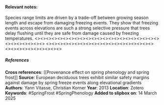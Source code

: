 #### **Relevant notes**:
Species range limits are driven by a trade-off between growing season length and escape from damaging freezing events.
They show that freezing events across elevations are such a strong selective pressure that trees delay flushing until they are safe from damage caused by freezing temperatures.
<><><><><><><><><><><><><><><><><><><><><><><><><><><><><>
<><><><><><><><><><><><><><><><><><><><><><><><><><><><><>
##### References
**Cross references**:
[[Provenance effect on spring phenology and spring frost]]
**Source**:  European deciduous trees exhibit similar safety margins against damage by spring freeze events along elevational gradients
**Authors**: Yann Vitasse, Christian Korner
**Year**: 2013
**Location**: Zotero
**Keywords**: #SpringFrost #SpringPhenology 
**Added to slipbox on**: 14 March 2025